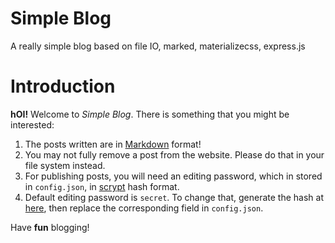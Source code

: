 # Simple Blog
A really simple blog based on file IO, marked, materializecss, express.js

# Introduction

**hOI!** Welcome to *Simple Blog*. There is something that you might be interested:

1. The posts written are in [Markdown](https://github.com/adam-p/markdown-here/wiki/Markdown-Cheatsheet) format!
2. You may not fully remove a post from the website. Please do that in your file system instead.
3. For publishing posts, you will need an editing password, which in stored in `config.json`, in [scrypt](https://en.wikipedia.org/wiki/Scrypt) hash format.
4. Default editing password is `secret`. To change that, generate the hash at [here](/scrypt), then replace the corresponding field in `config.json`.

Have **fun** blogging!
